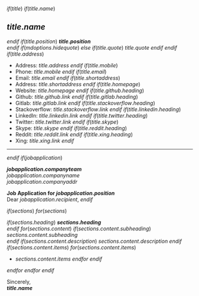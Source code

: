 $if(title)$
$if(title.name)$
## $title.name$
$endif$
$if(title.position)$
**$title.position$**   
$endif$
$if(mdoptions.hidequote)$
$else$
$if(title.quote)$
*$title.quote$*
$endif$
$endif$
$if(title.address)$
* Address: $title.address$
$endif$
$if(title.mobile)$
* Phone: $title.mobile$
$endif$
$if(title.email)$
* Email: $title.email$
$endif$
$if(title.shortaddress)$
* Address: $title.shortaddress$
$endif$
$if(title.homepage)$
* Website: $title.homepage$
$endif$
$if(title.github.heading)$
* Github: $title.github.link$
$endif$
$if(title.gitlab.heading)$
* Gitlab: $title.gitlab.link$
$endif$
$if(title.stackoverflow.heading)$
* Stackoverflow: $title.stackoverflow.link$
$endif$
$if(title.linkedin.heading)$
* LinkedIn: $title.linkedin.link$
$endif$
$if(title.twitter.heading)$
* Twitter: $title.twitter.link$
$endif$
$if(title.skype)$
* Skype: $title.skype$
$endif$
$if(title.reddit.heading)$
* Reddit: $title.reddit.link$
$endif$
$if(title.xing.heading)$
* Xing: $title.xing.link$
$endif$
- - -

$endif$
$if(jobapplication)$

**$jobapplication.companyteam$**  
$jobapplication.companyname$  
$jobapplication.companyaddr$


**Job Application for $jobapplication.position$**  
Dear $jobapplication.recipient$,
$endif$

$if(sections)$
$for(sections)$

$if(sections.heading)$
**$sections.heading$**  
$endif$
$for(sections.content)$
$if(sections.content.subheading)$
*$sections.content.subheading$*  
$endif$
$if(sections.content.description)$
$sections.content.description$
$endif$
$if(sections.content.items)$
$for(sections.content.items)$
* $sections.content.items$
$endfor$
$endif$

$endfor$
$endfor$
$endif$

Sincerely,  
**$title.name$**
